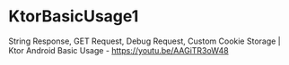 # KtorBasicUsage1
String Response, GET Request, Debug Request, Custom Cookie Storage | Ktor Android Basic Usage - https://youtu.be/AAGiTR3oW48
